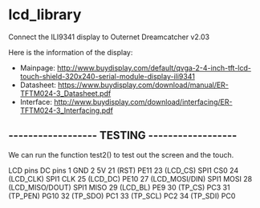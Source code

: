 # lcd_library

Connect the ILI9341 display to Outernet Dreamcatcher v2.03 


Here is the information of the display:
- Mainpage: http://www.buydisplay.com/default/qvga-2-4-inch-tft-lcd-touch-shield-320x240-serial-module-display-ili9341
- Datasheet: https://www.buydisplay.com/download/manual/ER-TFTM024-3_Datasheet.pdf
- Interface: http://www.buydisplay.com/download/interfacing/ER-TFTM024-3_Interfacing.pdf


------------------ TESTING ------------------
---------------------------------------------
We can run the function test2() to test out the screen and the touch.


LCD pins						DC pins
1								GND
2								5V
21 (RST)						PE11
23 (LCD_CS)						SPI1 CS0
24 (LCD_CLK)					SPI1 CLK
25 (LCD_DC)						PE10
27 (LCD_MOSI/DIN)				SPI1 MOSI
28 (LCD_MISO/DOUT)				SPI1 MISO
29 (LCD_BL)						PE9
30 (TP_CS)						PC3
31 (TP_PEN)						PG10
32 (TP_SDO)						PC1
33 (TP_SCL)						PC2
34 (TP_SDI)						PC0

